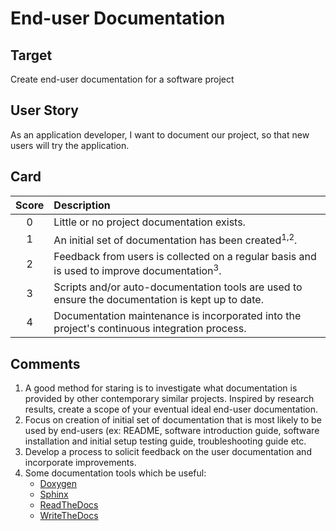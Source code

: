 # End-user Documentation

## Target

Create end-user documentation for a software project

## User Story

As an application developer, I want to document our project, so that new users will try the application.

## Card

| Score         | Description |
| :-------------: | :------------- |
| 0 | Little or no project documentation exists. |
| 1 | An initial set of documentation has been created<sup>1,2</sup>. |
| 2 | Feedback from users is collected on a regular basis and is used to improve documentation<sup>3</sup>.  |
| 3 | Scripts and/or auto-documentation tools are used to ensure the documentation is kept up to date. |
| 4 | Documentation maintenance is incorporated into the project's continuous integration process. |

## Comments

1. A good method for staring is to investigate what documentation is provided by other contemporary similar projects. 
Inspired by research results, create a scope of your eventual ideal end-user documentation.
2. Focus on creation of initial set of documentation that is most likely to be used by end-users (ex: README, software 
introduction guide, software installation and initial setup testing guide, troubleshooting guide etc.
3. Develop a process to solicit feedback on the user documentation and incorporate improvements.
4. Some documentation tools which be useful:
   - [Doxygen](http://doxygen.nl)
   - [Sphinx](https://www.sphinx-doc.org/en/master/)
   - [ReadTheDocs](https://readthedocs.org)
   - [WriteTheDocs](https://www.writethedocs.org)

